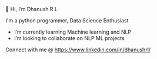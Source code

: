 👋 Hi, I’m Dhanush R L

I'm a python programmer, Data Science Enthusiast
- I’m currently learning Machine learning and NLP
- I’m looking to collaborate on NLP ML projects

Connect with me @
 https://www.linkedin.com/in/dhanushrl/
 



